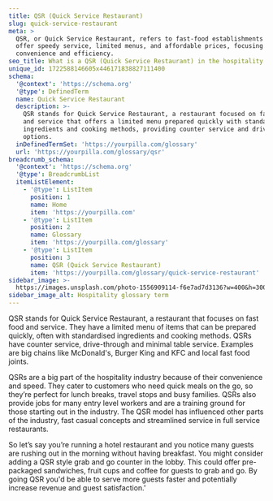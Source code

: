 ```yaml
---
title: QSR (Quick Service Restaurant)
slug: quick-service-restaurant
meta: >
  QSR, or Quick Service Restaurant, refers to fast-food establishments that
  offer speedy service, limited menus, and affordable prices, focusing on
  convenience and efficiency.
seo_title: What is a QSR (Quick Service Restaurant) in the hospitality industry?
unique_id: 1722588146605x446171838827111400
schema:
  '@context': 'https://schema.org'
  '@type': DefinedTerm
  name: Quick Service Restaurant
  description: >-
    QSR stands for Quick Service Restaurant, a restaurant focused on fast food
    and service that offers a limited menu prepared quickly with standardised
    ingredients and cooking methods, providing counter service and drive-through
    options.
  inDefinedTermSet: 'https://yourpilla.com/glossary'
  url: 'https://yourpilla.com/glossary/qsr'
breadcrumb_schema:
  '@context': 'https://schema.org'
  '@type': BreadcrumbList
  itemListElement:
    - '@type': ListItem
      position: 1
      name: Home
      item: 'https://yourpilla.com'
    - '@type': ListItem
      position: 2
      name: Glossary
      item: 'https://yourpilla.com/glossary'
    - '@type': ListItem
      position: 3
      name: QSR (Quick Service Restaurant)
      item: 'https://yourpilla.com/glossary/quick-service-restaurant'
sidebar_image: >-
  https://images.unsplash.com/photo-1556909114-f6e7ad7d3136?w=400&h=300&fit=crop&auto=format
sidebar_image_alt: Hospitality glossary term
---
```

QSR stands for Quick Service Restaurant, a restaurant that focuses on fast food and service. They have a limited menu of items that can be prepared quickly, often with standardised ingredients and cooking methods. QSRs have counter service, drive-through and minimal table service. Examples are big chains like McDonald's, Burger King and KFC and local fast food joints.

QSRs are a big part of the hospitality industry because of their convenience and speed. They cater to customers who need quick meals on the go, so they’re perfect for lunch breaks, travel stops and busy families. QSRs also provide jobs for many entry level workers and are a training ground for those starting out in the industry. The QSR model has influenced other parts of the industry, fast casual concepts and streamlined service in full service restaurants.

So let’s say you’re running a hotel restaurant and you notice many guests are rushing out in the morning without having breakfast. You might consider adding a QSR style grab and go counter in the lobby. This could offer pre-packaged sandwiches, fruit cups and coffee for guests to grab and go. By going QSR you'd be able to serve more guests faster and potentially increase revenue and guest satisfaction.'
